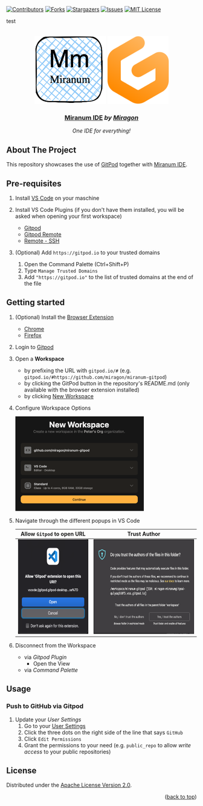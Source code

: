 <div id="top"></div>

<!-- PROJECT SHIELDS -->
[![Contributors][contributors-shield]][contributors-url]
[![Forks][forks-shield]][forks-url]
[![Stargazers][stars-shield]][stars-url]
[![Issues][issues-shield]][issues-url]
[![MIT License][license-shield]][license-url]
<!-- END OF PROJECT SHIELDS -->

test


<!-- PROJECT LOGO -->
<br />
<div align="center">
    <a href="https://miranum.io" style="text-decoration: none">
        <img src="https://github.com/miragon/miranum-gitpod/blob/main/images/miranum_logo.png?raw=true" alt="Miranum Logo" height="180">
    </a>
    <a href="https://www.gitpod.io/" style="text-decoration: none">
        <img src="https://github.com/miragon/miranum-gitpod/blob/main/images/gitpod_logo.svg?raw=true" alt="GitPod Logo" height="180">
    </a>
    <h3 ><a href="https://miranum.com/">Miranum IDE</a> <i>by <a href="https://miragon.io/">Miragon</a></i></h3>
    <p>
        <i>One IDE for everything!</i>
    </p>
</div>

## About The Project

This repository showcases the use of [GitPod](https://www.gitpod.io/) together with [Miranum IDE](https://miranum.io/).

## Pre-requisites

1. Install [VS Code](https://code.visualstudio.com/download) on your maschine

2. Install VS Code Plugins (if you don't have them installed, you will be asked when opening your first workspace)
   * [Gitpod](https://marketplace.visualstudio.com/items?itemName=gitpod.gitpod-desktop)
   * [Gitpod Remote](https://marketplace.visualstudio.com/items?itemName=gitpod.gitpod-remote-ssh)
   * [Remote - SSH](https://marketplace.visualstudio.com/items?itemName=ms-vscode-remote.remote-ssh)

3. (Optional) Add `https://gitpod.io` to your trusted domains
   1. Open the Command Palette (Ctrl+Shift+P)
   2. Type `Manage Trusted Domains`
   3. Add `"https://gitpod.io"` to the list of trusted domains at the end of the file

## Getting started

1. (Optional) Install the [Browser Extension](https://www.gitpod.io/docs/configure/user-settings/browser-extension)
    * [Chrome](https://chrome.google.com/webstore/detail/gitpod-online-ide/dodmmooeoklaejobgleioelladacbeki)
    * [Firefox](https://addons.mozilla.org/en-US/firefox/addon/gitpod/)

2. Login to [Gitpod](https://gitpod.io/)

3. Open a **Workspace**
    * by prefixing the URL with `gitpod.io/#` (e.g. `gitpod.io/#https://github.com/miragon/miranum-gitpod`)
    * by clicking the GitPod button in the repository's README.md (only available with the browser extension installed)
    * by clicking [New Workspace](https://gitpod.io/workspaces)

4. Configure Workspace Options

   <img src="./images/workspace_options.png" height="250" alt="Workspace Options">

5. Navigate through the different popups in VS Code

   |                                 Allow `Gitpod` to open URL                                  |                            Trust Author                             |
   |:-------------------------------------------------------------------------------------------:|:-------------------------------------------------------------------:|
   | <img src="images/allow_gitpod_to_open_url.png" height="250" alt="Allow Gitpod to open URL"> | <img src="images/trust_author.png" height="250" alt="Trust Author"> |

7. Disconnect from the Workspace
   * via *Gitpod Plugin*
      * Open the View
   * via *Command Palette*

## Usage

### Push to GitHub via Gitpod

1. Update your *User Settings*
   1. Go to your [User Settings](https://gitpod.io/access-control)
   2. Click the three dots on the right side of the line that says `GitHub`
   3. Click `Edit Permissions`
   4. Grant the permissions to your need (e.g. `public_repo` to allow *write access* to your public repositories)

## License

Distributed under the [Apache License Version 2.0](LICENSE).


<p align="right">(<a href="#top">back to top</a>)</p>

<!-- MARKDOWN LINKS & IMAGES -->
<!-- https://www.markdownguide.org/basic-syntax/#reference-style-links -->

[contributors-shield]: https://img.shields.io/github/contributors/Miragon/miranum-gitpod.svg?style=for-the-badge

[contributors-url]: https://github.com/Miragon/miranum-gitpod/graphs/contributors

[forks-shield]: https://img.shields.io/github/forks/Miragon/miranum-gitpod.svg?style=for-the-badge

[forks-url]: https://github.com/Miragon/miranum-gitpod/network/members

[stars-shield]: https://img.shields.io/github/stars/Miragon/miranum-gitpod.svg?style=for-the-badge

[stars-url]: https://github.com/Miragon/miranum-gitpod/stargazers

[issues-shield]: https://img.shields.io/github/issues/Miragon/miranum-gitpod.svg?style=for-the-badge

[issues-url]: https://github.com/Miragon/miranum-gitpod/issues

[license-shield]: https://img.shields.io/github/license/Miragon/miranum-gitpod.svg?style=for-the-badge

[license-url]: https://github.com/Miragon/miranum-gitpod/blob/main/LICENSE
